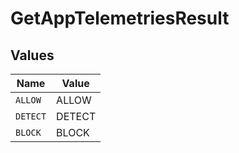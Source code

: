 # GetAppTelemetriesResult


## Values

| Name     | Value    |
| -------- | -------- |
| `ALLOW`  | ALLOW    |
| `DETECT` | DETECT   |
| `BLOCK`  | BLOCK    |